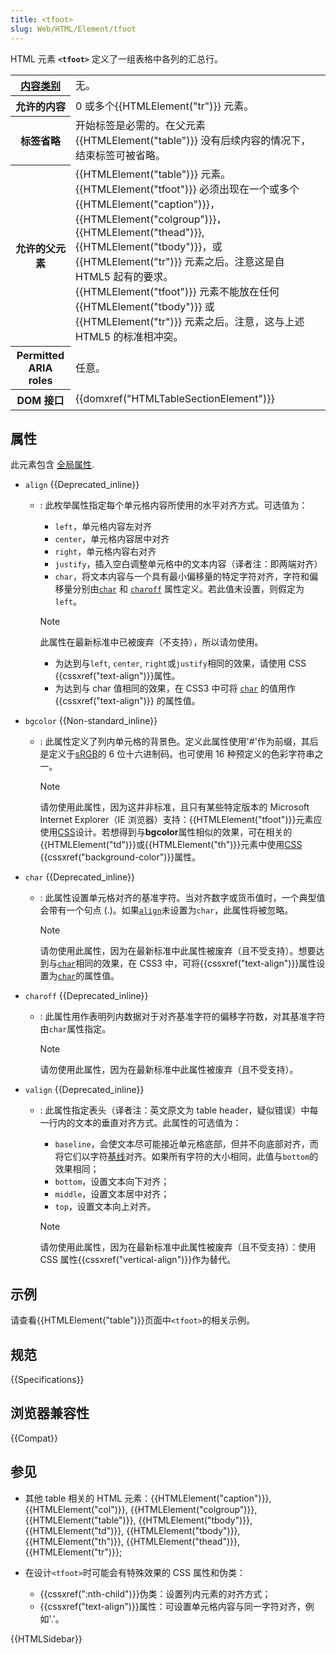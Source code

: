 ```yaml
---
title: <tfoot>
slug: Web/HTML/Element/tfoot
---
```


HTML 元素 **`<tfoot>`** 定义了一组表格中各列的汇总行。

<table class="properties">
 <tbody>
  <tr>
   <th scope="row"><a href="/zh-CN/docs/Web/Guide/HTML/Content_categories">内容类别</a></th>
   <td>无。</td>
  </tr>
  <tr>
   <th scope="row">允许的内容 </th>
   <td>0 或多个{{HTMLElement("tr")}} 元素。</td>
  </tr>
  <tr>
   <th scope="row">标签省略</th>
   <td>开始标签是必需的。在父元素 {{HTMLElement("table")}} 没有后续内容的情况下，结束标签可被省略。</td>
  </tr>
  <tr>
   <th scope="row">允许的父元素</th>
   <td>{{HTMLElement("table")}} 元素。{{HTMLElement("tfoot")}} 必须出现在一个或多个 {{HTMLElement("caption")}}，{{HTMLElement("colgroup")}}，{{HTMLElement("thead")}}, {{HTMLElement("tbody")}}，或 {{HTMLElement("tr")}} 元素之后。注意这是自 HTML5 起有的要求。<br>
    {{HTMLElement("tfoot")}} 元素不能放在任何 {{HTMLElement("tbody")}} 或 {{HTMLElement("tr")}} 元素之后。注意，这与上述 HTML5 的标准相冲突。</td>
  </tr>
  <tr>
   <th scope="row">Permitted ARIA roles</th>
   <td>任意。</td>
  </tr>
  <tr>
   <th scope="row">DOM 接口</th>
   <td>{{domxref("HTMLTableSectionElement")}}</td>
  </tr>
 </tbody>
</table>

## 属性

此元素包含 [全局属性](/zh-CN/docs/Web/HTML/Global_attributes).

- `align` {{Deprecated_inline}}

  - : 此枚举属性指定每个单元格内容所使用的水平对齐方式。可选值为：

    - `left`，单元格内容左对齐
    - `center`，单元格内容居中对齐
    - `right`，单元格内容右对齐
    - `justify`，插入空白调整单元格中的文本内容（译者注：即两端对齐）
    - `char`，将文本内容与一个具有最小偏移量的特定字符对齐，字符和偏移量分别由[`char`](/zh-CN/docs/Web/HTML/Element/tbody#char) 和 [`charoff`](/zh-CN/docs/Web/HTML/Element/tbody#charoff) 属性定义。若此值未设置，则假定为 `left`。

    > [!NOTE]
    > 此属性在最新标准中已被废弃（不支持），所以请勿使用。
    >
    > - 为达到与`left`, `center`, `right`或`justify`相同的效果，请使用 CSS {{cssxref("text-align")}}属性。
    > - 为达到与 char 值相同的效果，在 CSS3 中可将 [`char`](/zh-CN/docs/Web/HTML/Element/tfoot#char) 的值用作 {{cssxref("text-align")}} 的属性值。

- `bgcolor` {{Non-standard_inline}}

  - : 此属性定义了列内单元格的背景色。定义此属性使用'#'作为前缀，其后是定义于[sRGB](https://www.w3.org/Graphics/Color/sRGB)的 6 位十六进制码。也可使用 16 种预定义的色彩字符串之一。

    > [!NOTE]
    > 请勿使用此属性，因为这并非标准，且只有某些特定版本的 Microsoft Internet Explorer（IE 浏览器）支持：{{HTMLElement("tfoot")}}元素应使用[CSS](/zh-CN/docs/Web/CSS)设计。若想得到与**bgcolor**属性相似的效果，可在相关的 {{HTMLElement("td")}}或{{HTMLElement("th")}}元素中使用[CSS](/zh-CN/docs/Web/CSS) {{cssxref("background-color")}}属性。

- `char` {{Deprecated_inline}}

  - : 此属性设置单元格对齐的基准字符。当对齐数字或货币值时，一个典型值会带有一个句点 (.)。如果[`align`](/zh-CN/docs/Web/HTML/Element/tfoot#align)未设置为`char`，此属性将被忽略。

    > [!NOTE]
    > 请勿使用此属性，因为在最新标准中此属性被废弃（且不受支持）。想要达到与[`char`](/zh-CN/docs/Web/HTML/Element/tbtfootody#char)相同的效果，在 CSS3 中，可将{{cssxref("text-align")}}属性设置为[`char`](/zh-CN/docs/Web/HTML/Element/tfoot#char)的属性值。

- `charoff` {{Deprecated_inline}}

  - : 此属性用作表明列内数据对于对齐基准字符的偏移字符数，对其基准字符由`char`属性指定。

    > [!NOTE]
    > 请勿使用此属性，因为在最新标准中此属性被废弃（且不受支持）。

- `valign` {{Deprecated_inline}}

  - : 此属性指定表头（译者注：英文原文为 table header，疑似错误）中每一行内的文本的垂直对齐方式。此属性的可选值为：

    - `baseline`，会使文本尽可能接近单元格底部，但并不向底部对齐，而将它们以字符[基线](https://zh.wikipedia.org/wiki/%E5%9F%BA%E7%B7%9A)对齐。如果所有字符的大小相同，此值与`bottom`的效果相同；
    - `bottom`，设置文本向下对齐；
    - `middle`，设置文本居中对齐；
    - `top`，设置文本向上对齐。

    > [!NOTE]
    > 请勿使用此属性，因为在最新标准中此属性被废弃（且不受支持）：使用 CSS 属性{{cssxref("vertical-align")}}作为替代。

## 示例

请查看{{HTMLElement("table")}}页面中`<tfoot>`的相关示例。

## 规范

{{Specifications}}

## 浏览器兼容性

{{Compat}}

## 参见

- 其他 table 相关的 HTML 元素：{{HTMLElement("caption")}}, {{HTMLElement("col")}}, {{HTMLElement("colgroup")}}, {{HTMLElement("table")}}, {{HTMLElement("tbody")}}, {{HTMLElement("td")}}, {{HTMLElement("tbody")}}, {{HTMLElement("th")}}, {{HTMLElement("thead")}}, {{HTMLElement("tr")}};
- 在设计`<tfoot>`时可能会有特殊效果的 CSS 属性和伪类：

  - {{cssxref(":nth-child")}}伪类：设置列内元素的对齐方式；
  - {{cssxref("text-align")}}属性：可设置单元格内容与同一字符对齐，例如'.'。

{{HTMLSidebar}}
